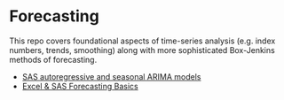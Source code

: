 Forecasting
===========

This repo covers foundational aspects of time-series analysis (e.g. index numbers, trends, smoothing) along with more sophisticated Box-Jenkins methods of forecasting.

-   [SAS autoregressive and seasonal ARIMA models](BasicSASForecasting.md)
-   [Excel & SAS Forecasting Basics](ForecastingBasics.md)

